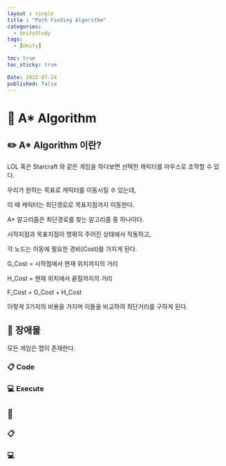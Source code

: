 ```yaml
---
layout : single
title : "Path Finding Algorithm"
categories:
  - UnityStudy
tags:
  - [Unity]

toc: true
toc_sticky: true

Date: 2022-07-24
published: false
---
```


# 📌 A* Algorithm

## ✏️ A* Algorithm 이란?
LOL 혹은 Starcraft 와 같은 게임을 하다보면 선택한 캐릭터를 마우스로 조작할 수 있다.

우리가 원하는 목표로 캐릭터를 이동시킬 수 있는데,

이 때 캐릭터는 최단경로로 목표지점까지 이동한다.

A* 알고리즘은 최단경로를 찾는 알고리즘 중 하나이다.

시작지점과 목표지점이 명확히 주어진 상태에서 작동하고,

각 노드는 이동에 필요한 경비(Cost)를 가지게 된다.

G_Cost = 시작점에서 현재 위치까지의 거리

H_Cost = 현재 위치에서 끝점까지의 거리

F_Cost = G_Cost + H_Cost

이렇게 3가지의 비용을 가지며 이들을 비교하여 최단거리를 구하게 된다.

## 📝 장애물
모든 게임은 맵이 존재한다.

### 📋 Code


### 💻 Execute


## 📝 

### 📋 

### 💻 

